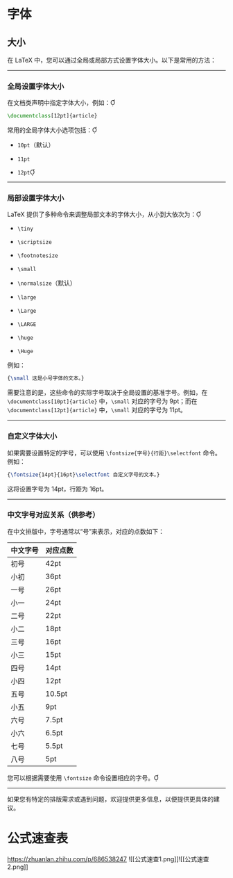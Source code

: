# 字体
## 大小
在 LaTeX 中，您可以通过全局或局部方式设置字体大小。以下是常用的方法：

---

### 全局设置字体大小

在文档类声明中指定字体大小，例如：

```latex
\documentclass[12pt]{article}
```

常用的全局字体大小选项包括：

- `10pt`（默认）
    
- `11pt`
    
- `12pt`
    

---

### 局部设置字体大小

LaTeX 提供了多种命令来调整局部文本的字体大小，从小到大依次为：

- `\tiny`
    
- `\scriptsize`
    
- `\footnotesize`
    
- `\small`
    
- `\normalsize`（默认）
    
- `\large`
    
- `\Large`
    
- `\LARGE`
    
- `\huge`
    
- `\Huge`
    

例如：

```latex
{\small 这是小号字体的文本。}
```

需要注意的是，这些命令的实际字号取决于全局设置的基准字号。例如，在 `\documentclass[10pt]{article}` 中，`\small` 对应的字号为 9pt；而在 `\documentclass[12pt]{article}` 中，`\small` 对应的字号为 11pt。

---

### 自定义字体大小

如果需要设置特定的字号，可以使用 `\fontsize{字号}{行距}\selectfont` 命令。例如：

```latex
{\fontsize{14pt}{16pt}\selectfont 自定义字号的文本。}
```

这将设置字号为 14pt，行距为 16pt。

---

### 中文字号对应关系（供参考）

在中文排版中，字号通常以“号”来表示，对应的点数如下：

|中文字号|对应点数|
|---|---|
|初号|42pt|
|小初|36pt|
|一号|26pt|
|小一|24pt|
|二号|22pt|
|小二|18pt|
|三号|16pt|
|小三|15pt|
|四号|14pt|
|小四|12pt|
|五号|10.5pt|
|小五|9pt|
|六号|7.5pt|
|小六|6.5pt|
|七号|5.5pt|
|八号|5pt|

您可以根据需要使用 `\fontsize` 命令设置相应的字号。

---

如果您有特定的排版需求或遇到问题，欢迎提供更多信息，以便提供更具体的建议。

# 公式速查表
https://zhuanlan.zhihu.com/p/686538247
![[公式速查1.png]]![[公式速查2.png]]